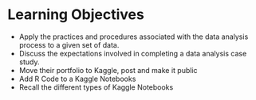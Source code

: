 # Learning Objectives
- Apply the practices and procedures associated with the data analysis process to a given set of data.
- Discuss the expectations involved in completing a data analysis case study.
- Move their portfolio to Kaggle, post and make it public
- Add R Code to a Kaggle Notebooks
- Recall the different types of Kaggle Notebooks
